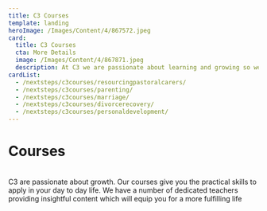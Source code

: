 ```yaml
---
title: C3 Courses
template: landing
heroImage: /Images/Content/4/867572.jpeg
card:
  title: C3 Courses
  cta: More Details
  image: /Images/Content/4/867871.jpeg
  description: At C3 we are passionate about learning and growing so we run a number of courses throughout the year to support your personal growth. Find out more about what's on offer.
cardList:
  - /nextsteps/c3courses/resourcingpastoralcarers/
  - /nextsteps/c3courses/parenting/
  - /nextsteps/c3courses/marriage/
  - /nextsteps/c3courses/divorcerecovery/
  - /nextsteps/c3courses/personaldevelopment/
---
```


<h1>
Courses</h1>
<br/>
C3 are passionate about growth. Our courses give you the practical skills to apply in your day to day life. We have a number of dedicated teachers providing insightful content which will equip you for a more fulfilling life
